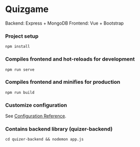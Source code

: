 # Quizgame

Backend: Express + MongoDB
Frontend: Vue + Bootstrap

### Project setup
```
npm install
```

### Compiles frontend and hot-reloads for development
```
npm run serve
```

### Compiles frontend and minifies for production
```
npm run build
```

### Customize configuration
See [Configuration Reference](https://cli.vuejs.org/config/).


### Contains backend library (quizer-backend)
```
cd quizer-backend && nodemon app.js
```
